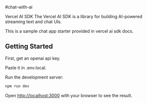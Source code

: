#chat-with-ai

Vercel AI SDK
The Vercel AI SDK is a library for building AI-powered streaming text and chat UIs.

This is a sample chat app starter provided in vercel ai sdk docs.

## Getting Started

First, get an openai api key.

Paste it in .env.local.

Run the development server:

```bash
npm run dev
```

Open [http://localhost:3000](http://localhost:3000) with your browser to see the result.
